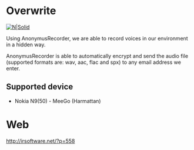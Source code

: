 # Overwrite
[![N|Solid](http://irsoftware.net/wp-content/uploads/2013/01/anonymusrecorder.png)](http://irsoftware.net/?p=558)

Using AnonymusRecorder, we are able to record voices in our environment in a hidden way.

AnonymusRecorder is able to automatically encrypt and send the audio file (supported formats are: wav, aac, flac and spx) to any email address we enter.

Supported device
----------------
- Nokia N9(50) - MeeGo (Harmattan)

# Web
http://irsoftware.net/?p=558
